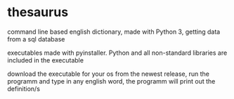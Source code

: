 # thesaurus
command line based english dictionary, made with Python 3, getting data from a sql database

executables made with pyinstaller. Python and all non-standard libraries are included in the executable

download the executable for your os from the newest release, run the programm and type in any english word, the programm will print out the definition/s

